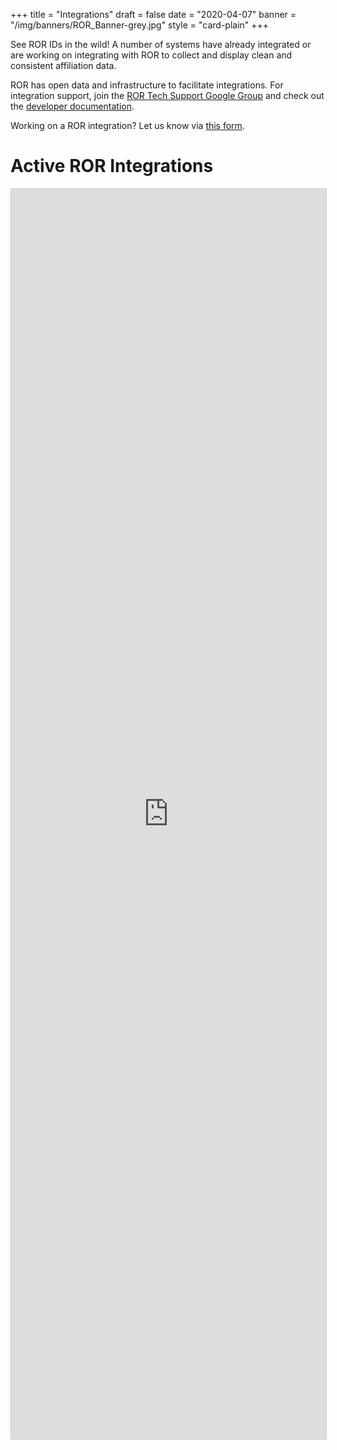 +++
title = "Integrations"
draft = false
date = "2020-04-07"
banner = "/img/banners/ROR_Banner-grey.jpg"
style = "card-plain"
+++

See ROR IDs in the wild! A number of systems have already integrated or are working on integrating with ROR to collect and display clean and consistent affiliation data.

ROR has open data and infrastructure to facilitate integrations. For integration support, join the [ROR Tech Support Google Group](https://groups.google.com/a/ror.org/g/ror-api-users) and check out the [developer documentation](https://ror.readme.io/).

Working on a ROR integration? Let us know via [this form](https://airtable.com/shrQlmqDpXie13ufz).

# Active ROR Integrations

<iframe class="airtable-embed" src="https://airtable.com/embed/shr7a3O7xPb4y8xhx?backgroundColor=gray&viewControls=on" frameborder="0" onmousewheel="" width="100%" height="2000" style="background: transparent; border: 1px solid #ccc;"></iframe>
